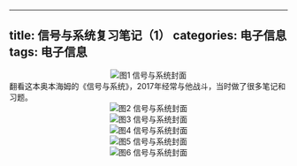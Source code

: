 
---
title: 信号与系统复习笔记（1）
categories: 电子信息  
tags: 电子信息 
---

<div align=center><img src="/public/image/信号与系统/信号与系统封面.jpg"/>图1 信号与系统封面</div>
翻看这本奥本海姆的《信号与系统》，2017年经常与他战斗，当时做了很多笔记和习题。
<div align=center><img src="/public/image/信号与系统/1.jpg"/>图2 信号与系统封面</div>
<div align=center><img src="/public/image/信号与系统/2.jpg"/>图3 信号与系统封面</div>
<div align=center><img src="/public/image/信号与系统/3.jpg"/>图4 信号与系统封面</div>
<div align=center><img src="/public/image/信号与系统/4.jpg"/>图5 信号与系统封面</div>
<div align=center><img src="/public/image/信号与系统/5.jpg"/>图6 信号与系统封面</div>

